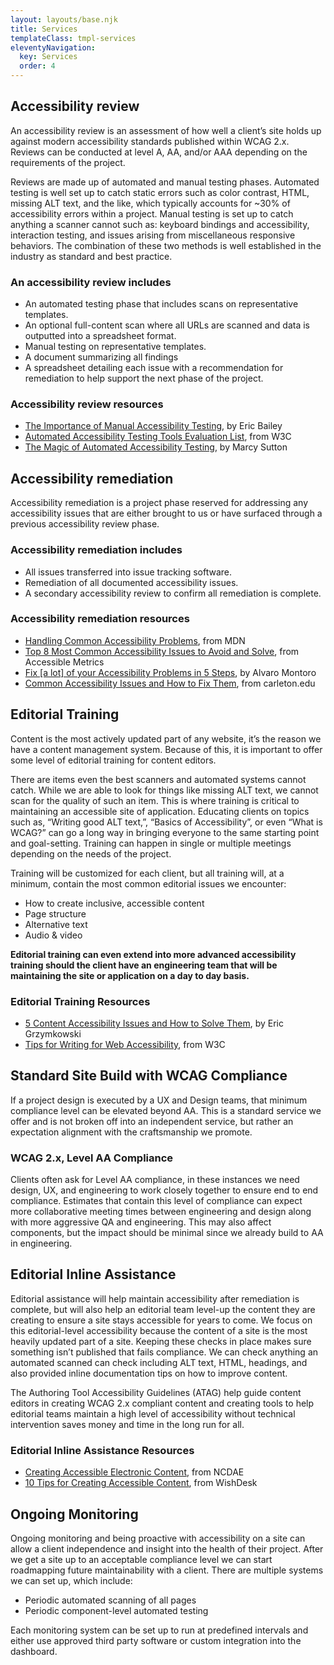 ```yaml
---
layout: layouts/base.njk
title: Services
templateClass: tmpl-services
eleventyNavigation:
  key: Services
  order: 4
---
```


## Accessibility review

An accessibility review is an assessment of how well a client’s site holds up against modern accessibility standards published within WCAG 2.x. Reviews can be conducted at level A, AA, and/or AAA depending on the requirements of the project.

Reviews are made up of automated and manual testing phases. Automated testing is well set up to catch static errors such as color contrast, HTML, missing ALT text, and the like, which typically accounts for ~30% of accessibility errors within a project. Manual testing is set up to catch anything a scanner cannot such as: keyboard bindings and accessibility, interaction testing, and issues arising from miscellaneous responsive behaviors. The combination of these two methods is well established in the industry as standard and best practice.

### An accessibility review includes

- An automated testing phase that includes scans on representative templates.
- An optional full-content scan where all URLs are scanned and data is outputted into a spreadsheet format.
- Manual testing on representative templates.
- A document summarizing all findings
- A spreadsheet detailing each issue with a recommendation for remediation to help support the next phase of the project.

### Accessibility review resources

- [The Importance of Manual Accessibility Testing](https://www.smashingmagazine.com/2018/09/importance-manual-accessibility-testing/), by Eric Bailey
- [Automated Accessibility Testing Tools Evaluation List](https://www.w3.org/WAI/ER/tools/), from W3C
- [The Magic of Automated Accessibility Testing](https://marcysutton.github.io/a11y-automated-testing/#/), by Marcy Sutton

## Accessibility remediation

Accessibility remediation is a project phase reserved for addressing any accessibility issues that are either brought to us or have surfaced through a previous accessibility review phase.

### Accessibility remediation includes

- All issues transferred into issue tracking software.
- Remediation of all documented accessibility issues.
- A secondary accessibility review to confirm all remediation is complete.

### Accessibility remediation resources

- [Handling Common Accessibility Problems](https://developer.mozilla.org/en-US/docs/Learn/Tools_and_testing/Cross_browser_testing/Accessibility), from MDN
- [Top 8 Most Common Accessibility Issues to Avoid and Solve](https://www.accessiblemetrics.com/blog/top-8-most-common-accessibility-issues-to-avoid-and-solve/), from Accessible Metrics
- [Fix [a lot] of your Accessibility Problems in 5 Steps](https://dev.to/alvaromontoro/fix-85-of-your-web-accessibility-issues-in-5-easy-steps-pnf), by Alvaro Montoro
- [Common Accessibility Issues and How to Fix Them](https://apps.carleton.edu/campus/web-group/training/accessibility/common-issues/), from carleton.edu

## Editorial Training

Content is the most actively updated part of any website, it’s the reason we have a content management system. Because of this, it is important to offer some level of editorial training for content editors.

There are items even the best scanners and automated systems cannot catch. While we are able to look for things like missing ALT text, we cannot scan for the quality of such an item. This is where training is critical to maintaining an accessible site of application. Educating clients on topics such as, “Writing good ALT text,”, “Basics of Accessibility”, or even “What is WCAG?” can go a long way in bringing everyone to the same starting point and goal-setting. Training can happen in single or multiple meetings depending on the needs of the project.

Training will be customized for each client, but all training will, at a minimum, contain the most common editorial issues we encounter:

- How to create inclusive, accessible content
- Page structure
- Alternative text
- Audio & video

**Editorial training can even extend into more advanced accessibility training should the client have an engineering team that will be maintaining the site or application on a day to day basis.**

### Editorial Training Resources

- [5 Content Accessibility Issues and How to Solve Them](https://www.oho.com/blog/5-content-accessibility-issues-and-how-fix-them), by Eric Grzymkowski
- [Tips for Writing for Web Accessibility](https://www.w3.org/WAI/tips/writing/), from W3C

## Standard Site Build with WCAG Compliance

If a project design is executed by a UX and Design teams, that minimum compliance level can be elevated beyond AA. This is a standard service we offer and is not broken off into an independent service, but rather an expectation alignment with the craftsmanship we promote.

### WCAG 2.x, Level AA Compliance

Clients often ask for Level AA compliance, in these instances we need design, UX, and engineering to work closely together to ensure end to end compliance. Estimates that contain this level of compliance can expect more collaborative meeting times between engineering and design along with more aggressive QA and engineering. This may also affect components, but the impact should be minimal since we already build to AA in engineering.

## Editorial Inline Assistance

Editorial assistance will help maintain accessibility after remediation is complete, but will also help an editorial team level-up the content they are creating to ensure a site stays accessible for years to come. We focus on this editorial-level accessibility because the content of a site is the most heavily updated part of a site. Keeping these checks in place makes sure something isn’t published that fails compliance. We can check anything an automated scanned can check including ALT text, HTML, headings, and also provided inline documentation tips on how to improve content.

The Authoring Tool Accessibility Guidelines (ATAG) help guide content editors in creating WCAG 2.x compliant content and creating tools to help editorial teams maintain a high level of accessibility without technical intervention saves money and time in the long run for all.

### Editorial Inline Assistance Resources

- [Creating Accessible Electronic Content](http://ncdae.org/resources/cheatsheets/electronic-content.php), from NCDAE
- [10 Tips for Creating Accessible Content](https://wishdesk.com/blog/how-to-create-accessible-content), from WishDesk

## Ongoing Monitoring

Ongoing monitoring and being proactive with accessibility on a site can allow a client independence and insight into the health of their project.  After we get a site up to an acceptable compliance level we can start roadmapping future maintainability with a client. There are multiple systems we can set up, which include:

- Periodic automated scanning of all pages
- Periodic component-level automated testing

Each monitoring system can be set up to run at predefined intervals and either use approved third party software or custom integration into the dashboard.
